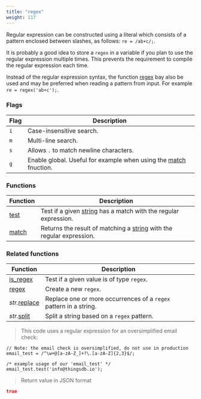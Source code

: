 ```yaml
---
title: "regex"
weight: 117
---
```


Regular expression can be constructed using a literal which consists of a pattern enclosed between slashes, as follows: `re = /ab+c/;`.

It is probably a good idea to store a `regex` in a variable if you plan to use the regular expression multiple times. This prevents the
requirement to compile the regular expression each time.

Instead of the regular expression syntax, the function [regex](../../collection-api/regex) bay also be used and may be preferred when reading a pattern from input. For example `re = regex('ab+c');`.

### Flags

Flag | Description
---- | -----------
`i`  | Case-insensitive search.
`m`  | Multi-line search.
`s`  | Allows `.` to match newline characters.
`g`  | Enable global. Useful for example when using the [match](./match) fnuction.

### Functions

Function | Description
------ | -----------
[test](./test)   | Test if a given [string](../str) has a match with the regular expression.
[match](./match) | Returns the result of matching a [string](../str) with the regular expression.

### Related functions

Function | Description
------ | -----------
[is_regex](../../collection-api/is/is_regex) | Test if a given value is of type `regex`.
[regex](../../collection-api/regex) | Create a new `regex`.
*str.*[replace](../str/replace) | Replace one or more occurrences of a `regex` pattern in a string.
*str.*[split](../str/split) | Split a string based on a `regex` pattern.


> This code uses a regular expression for an oversimplified email check:

```thingsdb,json_response
// Note: the email check is oversimplified, do not use in production
email_test = /^\w+@[a-zA-Z_]+?\.[a-zA-Z]{2,3}$/;

/* example usage of our 'email_test' */
email_test.test('info@thingsdb.io');
```

> Return value in JSON format

```json
true
```
